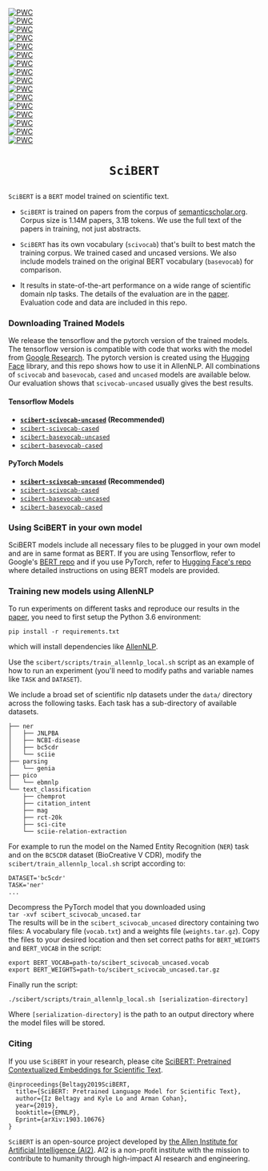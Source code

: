 [![PWC](https://img.shields.io/endpoint.svg?url=https://paperswithcode.com/badge/scibert-pretrained-contextualized-embeddings/named-entity-recognition-bc5cdr)](https://paperswithcode.com/sota/named-entity-recognition-bc5cdr?p=scibert-pretrained-contextualized-embeddings)  
[![PWC](https://img.shields.io/endpoint.svg?url=https://paperswithcode.com/badge/scibert-pretrained-contextualized-embeddings/relation-extraction-chemprot)](https://paperswithcode.com/sota/relation-extraction-chemprot?p=scibert-pretrained-contextualized-embeddings)  
[![PWC](https://img.shields.io/endpoint.svg?url=https://paperswithcode.com/badge/scibert-pretrained-contextualized-embeddings/participant-intervention-comparison-outcome)](https://paperswithcode.com/sota/participant-intervention-comparison-outcome?p=scibert-pretrained-contextualized-embeddings)  
[![PWC](https://img.shields.io/endpoint.svg?url=https://paperswithcode.com/badge/scibert-pretrained-contextualized-embeddings/named-entity-recognition-ncbi-disease)](https://paperswithcode.com/sota/named-entity-recognition-ncbi-disease?p=scibert-pretrained-contextualized-embeddings)  
[![PWC](https://img.shields.io/endpoint.svg?url=https://paperswithcode.com/badge/scibert-pretrained-contextualized-embeddings/sentence-classification-paper-field)](https://paperswithcode.com/sota/sentence-classification-paper-field?p=scibert-pretrained-contextualized-embeddings)  
[![PWC](https://img.shields.io/endpoint.svg?url=https://paperswithcode.com/badge/scibert-pretrained-contextualized-embeddings/citation-intent-classification-scicite)](https://paperswithcode.com/sota/citation-intent-classification-scicite?p=scibert-pretrained-contextualized-embeddings)  
[![PWC](https://img.shields.io/endpoint.svg?url=https://paperswithcode.com/badge/scibert-pretrained-contextualized-embeddings/sentence-classification-sciencecite)](https://paperswithcode.com/sota/sentence-classification-sciencecite?p=scibert-pretrained-contextualized-embeddings)  
[![PWC](https://img.shields.io/endpoint.svg?url=https://paperswithcode.com/badge/scibert-pretrained-contextualized-embeddings/relation-extraction-scierc)](https://paperswithcode.com/sota/relation-extraction-scierc?p=scibert-pretrained-contextualized-embeddings)  
[![PWC](https://img.shields.io/endpoint.svg?url=https://paperswithcode.com/badge/scibert-pretrained-contextualized-embeddings/named-entity-recognition-scierc)](https://paperswithcode.com/sota/named-entity-recognition-scierc?p=scibert-pretrained-contextualized-embeddings)  
[![PWC](https://img.shields.io/endpoint.svg?url=https://paperswithcode.com/badge/scibert-pretrained-contextualized-embeddings/citation-intent-classification-acl-arc)](https://paperswithcode.com/sota/citation-intent-classification-acl-arc?p=scibert-pretrained-contextualized-embeddings)  
[![PWC](https://img.shields.io/endpoint.svg?url=https://paperswithcode.com/badge/scibert-pretrained-contextualized-embeddings/sentence-classification-acl-arc)](https://paperswithcode.com/sota/sentence-classification-acl-arc?p=scibert-pretrained-contextualized-embeddings)  
[![PWC](https://img.shields.io/endpoint.svg?url=https://paperswithcode.com/badge/scibert-pretrained-contextualized-embeddings/dependency-parsing-genia-las)](https://paperswithcode.com/sota/dependency-parsing-genia-las?p=scibert-pretrained-contextualized-embeddings)  
[![PWC](https://img.shields.io/endpoint.svg?url=https://paperswithcode.com/badge/scibert-pretrained-contextualized-embeddings/dependency-parsing-genia-uas)](https://paperswithcode.com/sota/dependency-parsing-genia-uas?p=scibert-pretrained-contextualized-embeddings)    
[![PWC](https://img.shields.io/endpoint.svg?url=https://paperswithcode.com/badge/scibert-pretrained-contextualized-embeddings/named-entity-recognition-jnlpba)](https://paperswithcode.com/sota/named-entity-recognition-jnlpba?p=scibert-pretrained-contextualized-embeddings)   
[![PWC](https://img.shields.io/endpoint.svg?url=https://paperswithcode.com/badge/scibert-pretrained-contextualized-embeddings/sentence-classification-pubmed-20k-rct)](https://paperswithcode.com/sota/sentence-classification-pubmed-20k-rct?p=scibert-pretrained-contextualized-embeddings)  
[![PWC](https://img.shields.io/endpoint.svg?url=https://paperswithcode.com/badge/scibert-pretrained-contextualized-embeddings/sentence-classification-scicite)](https://paperswithcode.com/sota/sentence-classification-scicite?p=scibert-pretrained-contextualized-embeddings)


# <p align=center>`SciBERT`</p>
`SciBERT` is a `BERT` model trained on scientific text.

* `SciBERT` is trained on papers from the corpus of [semanticscholar.org](https://semanticscholar.org). Corpus size is 1.14M papers, 3.1B tokens. We use the full text of the papers in training, not just abstracts.

* `SciBERT` has its own vocabulary (`scivocab`) that's built to best match the training corpus. We trained cased and uncased versions. We also include models trained on the original BERT vocabulary (`basevocab`) for comparison.

* It results in state-of-the-art performance on a wide range of scientific domain nlp tasks. The details of the evaluation are in the [paper](https://arxiv.org/abs/1903.10676). Evaluation code and data are included in this repo. 

### Downloading Trained Models
We release the tensorflow and the pytorch version of the trained models. The tensorflow version is compatible with code that works with the model from [Google Research](https://github.com/google-research/bert). The pytorch version is created using the [Hugging Face](https://github.com/huggingface/pytorch-pretrained-BERT) library, and this repo shows how to use it in AllenNLP.  All combinations of `scivocab` and `basevocab`, `cased` and `uncased` models are available below. Our evaluation shows that `scivocab-uncased` usually gives the best results.

#### Tensorflow Models
* __[`scibert-scivocab-uncased`](https://s3-us-west-2.amazonaws.com/ai2-s2-research/scibert/tensorflow_models/scibert_scivocab_uncased.tar.gz) (Recommended)__
* [`scibert-scivocab-cased`](https://s3-us-west-2.amazonaws.com/ai2-s2-research/scibert/tensorflow_models/scibert_scivocab_cased.tar.gz)
* [`scibert-basevocab-uncased`](https://s3-us-west-2.amazonaws.com/ai2-s2-research/scibert/tensorflow_models/scibert_basevocab_uncased.tar.gz)
* [`scibert-basevocab-cased`](https://s3-us-west-2.amazonaws.com/ai2-s2-research/scibert/tensorflow_models/scibert_basevocab_cased.tar.gz)

#### PyTorch Models
* __[`scibert-scivocab-uncased`](https://s3-us-west-2.amazonaws.com/ai2-s2-research/scibert/pytorch_models/scibert_scivocab_uncased.tar) (Recommended)__
* [`scibert-scivocab-cased`](https://s3-us-west-2.amazonaws.com/ai2-s2-research/scibert/pytorch_models/scibert_scivocab_cased.tar)
* [`scibert-basevocab-uncased`](https://s3-us-west-2.amazonaws.com/ai2-s2-research/scibert/pytorch_models/scibert_basevocab_uncased.tar)
* [`scibert-basevocab-cased`](https://s3-us-west-2.amazonaws.com/ai2-s2-research/scibert/pytorch_models/scibert_basevocab_cased.tar)

### Using SciBERT in your own model

SciBERT models include all necessary files to be plugged in your own model and are in same format as BERT.
If you are using Tensorflow, refer to Google's [BERT repo](https://github.com/google-research/bert) and if you use PyTorch, refer to [Hugging Face's repo](https://github.com/huggingface/pytorch-pretrained-BERT) where detailed instructions on using BERT models are provided. 

### Training new models using AllenNLP

To run experiments on different tasks and reproduce our results in the [paper](https://arxiv.org/abs/1903.10676), you need to first setup the Python 3.6 environment:

```pip install -r requirements.txt```

which will install dependencies like [AllenNLP](https://github.com/allenai/allennlp/).

Use the `scibert/scripts/train_allennlp_local.sh` script as an example of how to run an experiment (you'll need to modify paths and variable names like `TASK` and `DATASET`).

We include a broad set of scientific nlp datasets under the `data/` directory across the following tasks. Each task has a sub-directory of available datasets.
```
├── ner
│   ├── JNLPBA
│   ├── NCBI-disease
│   ├── bc5cdr
│   └── sciie
├── parsing
│   └── genia
├── pico
│   └── ebmnlp
└── text_classification
    ├── chemprot
    ├── citation_intent
    ├── mag
    ├── rct-20k
    ├── sci-cite
    └── sciie-relation-extraction
```

For example to run the model on the Named Entity Recognition (`NER`) task and on the `BC5CDR` dataset (BioCreative V CDR), modify the `scibert/train_allennlp_local.sh` script according to:
```
DATASET='bc5cdr'
TASK='ner'
...
```

Decompress the PyTorch model that you downloaded using  
`tar -xvf scibert_scivocab_uncased.tar`  
The results will be in the `scibert_scivocab_uncased` directory containing two files:
A vocabulary file (`vocab.txt`) and a weights file (`weights.tar.gz`).
Copy the files to your desired location and then set correct paths for `BERT_WEIGHTS` and `BERT_VOCAB` in the script:
```
export BERT_VOCAB=path-to/scibert_scivocab_uncased.vocab
export BERT_WEIGHTS=path-to/scibert_scivocab_uncased.tar.gz
```

Finally run the script:

```
./scibert/scripts/train_allennlp_local.sh [serialization-directory]
```

Where `[serialization-directory]` is the path to an output directory where the model files will be stored. 

### Citing

If you use `SciBERT` in your research, please cite [SciBERT: Pretrained Contextualized Embeddings for Scientific Text](https://arxiv.org/abs/1903.10676).
```
@inproceedings{Beltagy2019SciBERT,
  title={SciBERT: Pretrained Language Model for Scientific Text},
  author={Iz Beltagy and Kyle Lo and Arman Cohan},
  year={2019},
  booktitle={EMNLP},
  Eprint={arXiv:1903.10676}
}
```

`SciBERT` is an open-source project developed by [the Allen Institute for Artificial Intelligence (AI2)](http://www.allenai.org).
AI2 is a non-profit institute with the mission to contribute to humanity through high-impact AI research and engineering.




